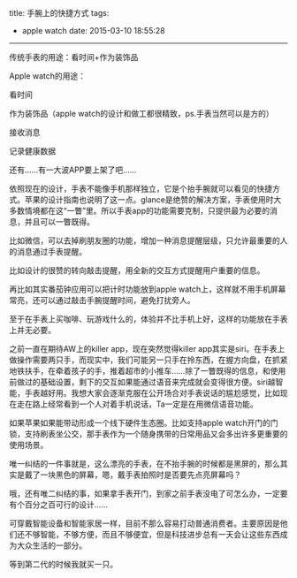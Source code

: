 title: 手腕上的快捷方式
tags:
  - apple watch
date: 2015-03-10 18:55:28
---

传统手表的用途：看时间+作为装饰品

Apple watch的用途：

看时间

作为装饰品（apple watch的设计和做工都很精致，ps.手表当然可以是方的） 

接收消息  

记录健康数据  

还有……有一大波APP要上架了吧……

依照现在的设计，手表不能像手机那样独立，它是个抬手腕就可以看见的快捷方式。苹果的设计指南也说明了这一点。glance是绝赞的解决方案，手表使用时大多数情境都在这“一瞥”里。所以手表app的功能需要克制，只提供最为必要的消息，并且可以一瞥既得。

比如微信，可以去掉刷朋友圈的功能，增加一种消息提醒层级，只允许最重要的人的消息通过手表提醒。

比如设计的很赞的转向敲击提醒，用全新的交互方式提醒用户重要的信息。

再比如其实番茄钟应用可以把计时功能放到apple watch上，这样就不用手机屏幕常亮，还可以通过敲击手腕提醒时间，避免打扰旁人。

至于在手表上买咖啡、玩游戏什么的，体验并不比手机上好，这样的功能放在手表上并无必要。

之前一直在期待AW上的killer app，现在突然觉得killer app其实是siri。在手表上做操作需要两只手，而现实中，我们可能另一只手在拎东西，在握方向盘，在抓紧地铁扶手，在牵着孩子的手，推着超市的小推车……除了一瞥既得的信息，和使用前做过的基础设置，剩下的交互如果能通过语音来完成就会变得很方便。siri越智能，手表越好用。我想大家会逐渐克服在公开场合对手表说话的尴尬感觉，比如现在走在路上经常看到一个人对着手机说话，Ta一定是在用微信语音功能。

如果苹果如果能带动形成一个线下硬件生态圈。比如支持apple watch开门的门锁，支持刷表坐公交，那手表作为一个随身携带的日常用品又会多出许多更重要的使用场景。

唯一纠结的一件事就是，这么漂亮的手表，在不抬手腕的时候都是黑屏的，那么其实是戴了一块黑色的屏幕，嗯，戴手表拍照时是否要先点亮屏幕吗？

哦，还有唯二纠结的事，如果拿手表开门，到家之前手表没电了可怎么办，一定要有个百分之百可行的设计……

可穿戴智能设备和智能家居一样，目前不那么容易打动普通消费者。主要原因是他们还不够智能，不够方便，而且不够便宜，但是科技进步总有一天会让这些东西成为大众生活的一部分。

等到第二代的时候我就买一只。